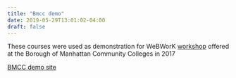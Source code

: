 ```yaml
---
title: "Bmcc demo"
date: 2019-05-29T13:01:02-04:00
draft: false
---
```


These courses were used as demonstration for  WeBWorK [workshop](http://demo.webwork.rochester.edu/gage/2017BMCC/) 
offered at the Borough of Manhattan Community Colleges in 2017


[BMCC demo site](http://demo.webwork.rochester.edu/webwork2/BMCC_workshop/)